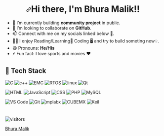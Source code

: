  ###                                 <h1 align="center" dir="auto"><a id="user-content-hi--im-bhura-malik" class="anchor" aria-hidden="true" href="#hi--im-bhura"><svg class="octicon octicon-link" viewBox="0 0 16 16" version="1.1" width="16" height="16" aria-hidden="true"><path fill-rule="evenodd" d="M7.775 3.275a.75.75 0 001.06 1.06l1.25-1.25a2 2 0 112.83 2.83l-2.5 2.5a2 2 0 01-2.83 0 .75.75 0 00-1.06 1.06 3.5 3.5 0 004.95 0l2.5-2.5a3.5 3.5 0 00-4.95-4.95l-1.25 1.25zm-4.69 9.64a2 2 0 010-2.83l2.5-2.5a2 2 0 012.83 0 .75.75 0 001.06-1.06 3.5 3.5 0 00-4.95 0l-2.5 2.5a3.5 3.5 0 004.95 4.95l1.25-1.25a.75.75 0 00-1.06-1.06l-1.25 1.25a2 2 0 01-2.83 0z"></path></svg></a>Hi there, I'm Bhura Malik!!</h1>
 
 
 



- 🌱 I’m currently building **community project** in public.
- 👯 I’m looking to collaborate on **GitHub**.
- 📫 Connect with  me on my socials linked below 💬.
- :standing_man:  I  enjoy Reading/Learning📖 Coding :desktop_computer: and try to build someting new💡.  
- 😄 Pronouns: **He/His**
- ⚡ Fun fact: I love sports and movies ❤️

## 💼 Tech Stack

![C](https://img.shields.io/badge/c-E34F26?style=for-the-badge&logo=c&logoColor=white) ![c++](https://img.shields.io/badge/c++-524141?style=for-the-badge&logo=c++&logoColor=white) ![EMC](https://img.shields.io/badge/Embedded-C-589635?style=for-the-badge&logo=Embedded-C&logoColor=white) ![RTOS](https://img.shields.io/badge/rtos-589635?style=for-the-badge&logo=rtos&logoColor=white) ![linux](https://img.shields.io/badge/linux-985677?style=for-the-badge&logo=linux&logoColor=white) ![Qt](https://img.shields.io/badge/qt-986922?style=for-the-badge&logo=qt&logoColor=white)

![HTML](https://img.shields.io/badge/HTML5-E34F26?style=for-the-badge&logo=html5&logoColor=white) ![JavaScript](https://img.shields.io/badge/-javascript-F7DF1E?&style=for-the-badge&logo=javascript&logoColor=black) ![CSS](https://img.shields.io/badge/-css3-1572B6?&style=for-the-badge&logo=css3&logoColor=white) ![PHP](https://img.shields.io/badge/-php-869656?&style=for-the-badge&logo=php&logoColor=white) ![MySQL](https://img.shields.io/badge/-mysql-F89658?&style=for-the-badge&logo=mysql&logoColor=white)

![VS Code](https://img.shields.io/badge/-VSCode-007ACC?&style=for-the-badge&logo=visual-studio-code&logoColor=white) ![Git](https://img.shields.io/badge/-Git-F05032?&style=for-the-badge&logo=git&logoColor=white) ![mplabx](https://img.shields.io/badge/mplabx-FF5566?&style=for-the-badge&logo=mplabx&logoColor=white) ![CUBEMX](https://img.shields.io/badge/cubemx-a58632?&style=for-the-badge&logo=cubemx&logoColor=white) ![Keil](https://img.shields.io/badge/keil-b88b52?&style=for-the-badge&logo=keil&logoColor=white)

<!--START_SECTION:activity-->
#

![visitors](https://visitor-badge.laobi.icu/badge?page_id=bhura112.bhura112)

<div class="badge-base LI-profile-badge" data-locale="en_US" data-size="large" data-theme="dark" data-type="HORIZONTAL" data-vanity="bhura112" data-version="v1"><a class="badge-base__link LI-simple-link" href="https://in.linkedin.com/in/bhura112?trk=profile-badge">Bhura Malik</a></div>
              
<!--END_SECTION:activity-->
